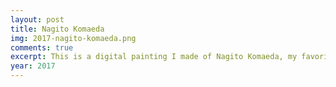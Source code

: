 ```yaml
---
layout: post
title: Nagito Komaeda
img: 2017-nagito-komaeda.png
comments: true
excerpt: This is a digital painting I made of Nagito Komaeda, my favorite character from the video game Danganronpa 2.
year: 2017
---
```

